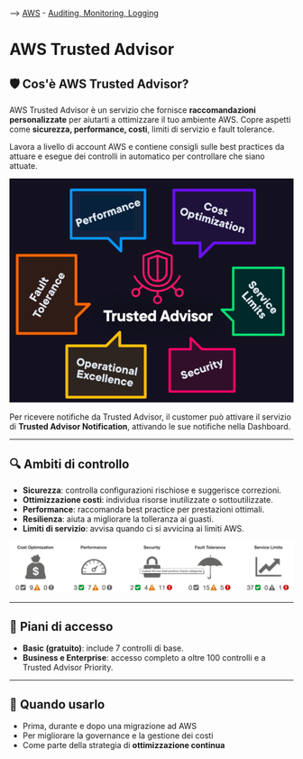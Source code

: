 --> [AWS](/00-Intro/AWS.md)  -  [Auditing, Monitoring, Logging](/08-Auditing-Monitoring-Logging/Auditing-Monitoring-Logging.md)
# AWS Trusted Advisor

## 🛡️ Cos'è AWS Trusted Advisor?

AWS Trusted Advisor è un servizio che fornisce **raccomandazioni personalizzate** per aiutarti a ottimizzare il tuo ambiente AWS. Copre aspetti come **sicurezza, performance, costi**, limiti di servizio e fault tolerance.

Lavora a livello di account AWS e contiene consigli sulle best practices da attuare e esegue dei controlli in automatico per controllare che siano attuate.

![Trusted advosor](img/trusted-advisor.png)

Per ricevere notifiche da Trusted Advisor, il customer può attivare il servizio di **Trusted Advisor Notification**, attivando le sue notifiche nella Dashboard.

---

## 🔍 Ambiti di controllo

- **Sicurezza**: controlla configurazioni rischiose e suggerisce correzioni.
- **Ottimizzazione costi**: individua risorse inutilizzate o sottoutilizzate.
- **Performance**: raccomanda best practice per prestazioni ottimali.
- **Resilienza**: aiuta a migliorare la tolleranza ai guasti.
- **Limiti di servizio**: avvisa quando ci si avvicina ai limiti AWS.

![Categories](img/trusted-adv-categories.png)

---

## 🧾 Piani di accesso

- **Basic (gratuito)**: include 7 controlli di base.
- **Business e Enterprise**: accesso completo a oltre 100 controlli e a Trusted Advisor Priority.

---

## 🎯 Quando usarlo

- Prima, durante e dopo una migrazione ad AWS
- Per migliorare la governance e la gestione dei costi
- Come parte della strategia di **ottimizzazione continua**

